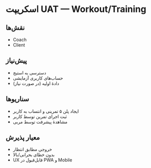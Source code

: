 # اسکریپت UAT — Workout/Training

## نقش‌ها
- Coach
- Client

## پیش‌نیاز
- دسترسی به استیج
- حساب‌های کاربری آزمایشی
- دادهٔ اولیه (در صورت نیاز)

## سناریوها
- ایجاد پلن ۵ تمرینی و انتساب به کاربر
- ثبت اجرای تمرین توسط کاربر
- مشاهدهٔ پیشرفت توسط مربی

## معیار پذیرش
- خروجی مطابق انتظار
- بدون خطای بحرانی/بالا
- UX قابل‌قبول در PWA و Mobile
